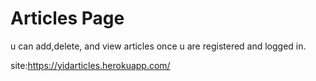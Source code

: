 # Articles Page
u can add,delete, and view articles once u are registered and logged in.


site:https://yidarticles.herokuapp.com/
